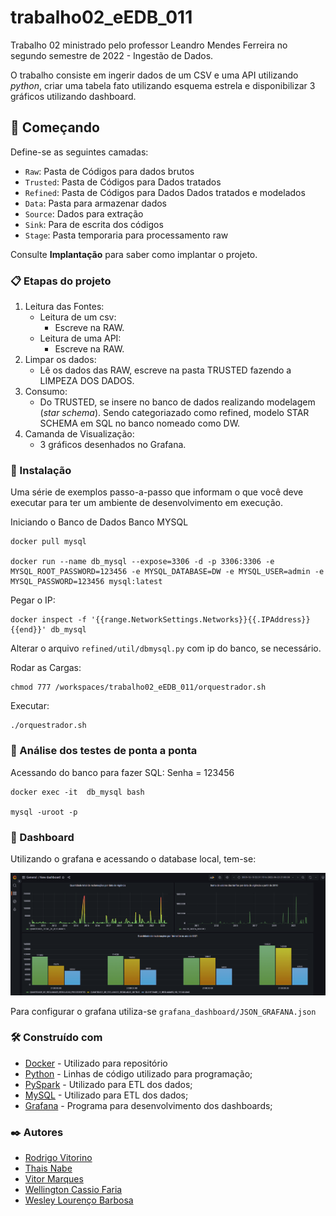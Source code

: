 # trabalho02_eEDB_011

Trabalho 02 ministrado pelo professor Leandro Mendes Ferreira no segundo semestre de 2022 - Ingestão de Dados.

O trabalho consiste em ingerir dados de um CSV e uma API utilizando *python*, criar uma tabela fato utilizando esquema estrela e disponibilizar 3 gráficos utilizando dashboard.

## 🚀 Começando

Define-se as seguintes camadas: 

- `Raw`: Pasta de Códigos para dados brutos
- `Trusted`: Pasta de Códigos para Dados tratados
- `Refined`: Pasta de Códigos para Dados Dados tratados e modelados
- `Data`: Pasta para armazenar dados
- `Source`: Dados para extração
- `Sink`: Para de escrita dos códigos
- `Stage`: Pasta temporaria para processamento raw

Consulte **Implantação** para saber como implantar o projeto.

### 📋 Etapas do projeto


1. Leitura das Fontes:
    - Leitura de um csv:
        - Escreve na RAW.
    - Leitura de uma API:
        - Escreve na RAW.
2. Limpar os dados:
    - Lê os dados das RAW, escreve na pasta TRUSTED fazendo a LIMPEZA DOS DADOS.
3. Consumo:
    - Do TRUSTED, se insere no banco de dados realizando modelagem (*star schema*). Sendo categoriazado como refined, modelo STAR SCHEMA em SQL no banco nomeado como DW.
4. Camanda de Visualização: 
    - 3 gráficos desenhados no Grafana.

### 🔧 Instalação

Uma série de exemplos passo-a-passo que informam o que você deve executar para ter um ambiente de desenvolvimento em execução.

Iniciando o Banco de Dados Banco MYSQL

```
docker pull mysql

docker run --name db_mysql --expose=3306 -d -p 3306:3306 -e MYSQL_ROOT_PASSWORD=123456 -e MYSQL_DATABASE=DW -e MYSQL_USER=admin -e MYSQL_PASSWORD=123456 mysql:latest
```
Pegar o IP: 
```
docker inspect -f '{{range.NetworkSettings.Networks}}{{.IPAddress}}{{end}}' db_mysql
```

Alterar o arquivo `refined/util/dbmysql.py` com ip do banco, se necessário. 


Rodar as Cargas: 
```
chmod 777 /workspaces/trabalho02_eEDB_011/orquestrador.sh
```

Executar:
```
./orquestrador.sh
```


### 🔩 Análise dos testes de ponta a ponta

Acessando do banco para fazer SQL: 
Senha = 123456

```
docker exec -it  db_mysql bash

mysql -uroot -p
```

### 🔩 Dashboard

Utilizando o grafana e acessando o database local, tem-se:

![Grafana](/data/images/Dash.png)

Para configurar o grafana utiliza-se `grafana_dashboard/JSON_GRAFANA.json`

### 🛠️ Construído com

* [Docker](https://www.docker.com/) - Utilizado para repositório
* [Python](https://www.python.org/) - Linhas de código utilizado para programação;
* [PySpark](https://spark.apache.org/docs/latest/api/python/) - Utilizado para ETL dos dados;
* [MySQL](https://www.mysql.com/) - Utilizado para ETL dos dados;
* [Grafana](https://grafana.com/) - Programa para desenvolvimento dos dashboards;

### ✒️ Autores

* [Rodrigo Vitorino](https://github.com/digaumlv)
* [Thais Nabe](https://github.com/thaisnabe)
* [Vitor Marques](https://github.com/vitormrqs)
* [Wellington Cassio Faria](https://github.com/wellicfaria)
* [Wesley Lourenço Barbosa](https://github.com/wesleyloubar)







